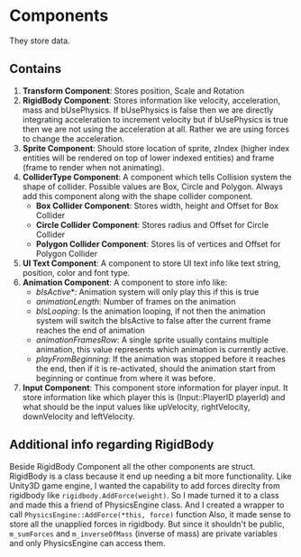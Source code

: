 # Components
They store data. 

## Contains

1. **Transform Component**: Stores position, Scale and Rotation
2. **RigidBody Component**: Stores information like velocity, acceleration, mass and bUsePhysics. If bUsePhysics is false then we are directly integrating acceleration to increment velocity but if bUsePhysics is true then we are not using the acceleration at all. Rather we are using forces to change the acceleration.
3. **Sprite Component**: Should store location of sprite, zIndex (higher index entities will be rendered on top of lower indexed entities) and frame (frame to render when not animating).
4. **ColliderType Component**: A component which tells Collision system the shape of collider. Possible values are Box, Circle and Polygon. Always add this component along with the shape collider component.
   - **Box Collider Component**: Stores width, height and Offset for Box Collider
   - **Circle Collider Component**: Stores radius and Offset for Circle Collider
   - **Polygon Collider Component**: Stores lis of vertices and Offset for Polygon Collider
5. **UI Text Component**: A component to store UI text info like text string, position, color and font type.
6. **Animation Component**: A component to store info like:
   - *bIsActive**: Animation system will only play this if this is true
   - *animationLength*: Number of frames on the animation
   - *bIsLooping*: Is the animation looping, if not then the animation system will switch the bIsActive to false after the current frame reaches the end of animation
   - *animationFramesRow*: A single sprite usually contains multiple animation, this value represents which animation is currently active. 
   - *playFromBeginning*: If the animation was stopped before it reaches the end, then if it is re-activated, should the animation start from beginning or continue from where it was before.
7. **Input Component**: This component store information for player input. It store information like which player this is (Input::PlayerID playerId) and what should be the input values like upVelocity, rightVelocity, downVelocity and leftVelocity.

## Additional info regarding RigidBody
Beside RigidBody Component all the other components are struct. RigidBody is a class because it end up needing a bit more functionality. Like Unity3D game engine, I wanted the capability to add forces direclty from rigidbody like `rigidbody.AddForce(weight)`. So I made turned it to a class and made this a friend of PhysicsEngine class. And I created a wrapper to call `PhysicsEngine::AddForce(*this, force)` function Also, it made sense to store all the unapplied forces in rigidbody. But since it shouldn't be public, `m_sumForces` and  `m_inverseOfMass` (inverse of mass) are private variables and only PhysicsEngine can access them. 
